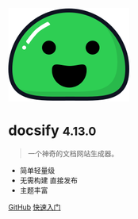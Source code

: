 ![logo](_media/icon.svg)

# docsify <small>4.13.0</small>

> 一个神奇的文档网站生成器。

- 简单轻量级
- 无需构建 直接发布
- 主题丰富

[GitHub](https://github.com/docsifyjs/docsify/)
[快速入门](/README.md)